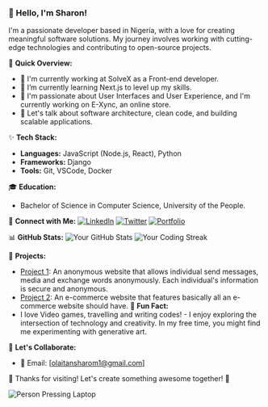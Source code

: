 ### 👋 Hello, I'm Sharon!

I'm a passionate developer based in Nigeria, with a love for creating meaningful software solutions. My journey involves working with cutting-edge technologies and contributing to open-source projects.

🚀 **Quick Overview:**
- 💼 I'm currently working at SolveX as a Front-end developer.
- 🌱 I’m currently learning Next.js to level up my skills.
- 🔭 I'm passionate about User Interfaces and User Experience, and I'm currently working on E-Xync, an online store.
- 💬 Let's talk about software architecture, clean code, and building scalable applications.

✨ **Tech Stack:**
- **Languages:** JavaScript (Node.js, React), Python
- **Frameworks:** Django
- **Tools:**  Git, VSCode, Docker

 
🎓 **Education:**
- Bachelor of Science in Computer Science, University of the People.

🤝 **Connect with Me:**
[![LinkedIn](https://img.shields.io/badge/-Sharon-blue?style=flat-square&logo=LinkedIn&logoColor=white&link=https://www.linkedin.com/in/sharon-olaitan-3b357223a/)](https://www.linkedin.com/in/sharon-olaitan-3b357223a/)
[![Twitter](https://img.shields.io/badge/-Soul_Sharon-%231DA1F2?style=flat-square&logo=Twitter&logoColor=white&link=https://twitter.com/yourhandle)](https://twitter.com/soul_sharon)
[![Portfolio](https://img.shields.io/badge/-Portfolio-%23000000?style=flat-square&link=https://sharon-portfolio.vercel.app/)](https://sharon-portfolio.vercel.app/)


📊 **GitHub Stats:**
![Your GitHub Stats](https://github-readme-stats.vercel.app/api?username=SharonSoul&show_icons=true&count_private=true&hide=contribs)
![Your Coding Streak](https://github-readme-streak-stats.herokuapp.com/?user=SharonSoul&theme=dark&hide_border=true&background=000000&stroke=539BF5)


🚀 **Projects:**
- [Project 1](https://www.urxpace.online): An anonymous website that allows individual send messages, media and exchange words anonymously. Each individual's information is secure and anonymous.
- [Project 2](https://sharonsoul.github.io/E-commerce/): An e-commerce website that features basically all an e-commerce website should have.
🎨 **Fun Fact:**
- I love Video games, travelling and writing codes! - I enjoy exploring the intersection of technology and creativity. In my free time, you might find me experimenting with generative art.

💌 **Let's Collaborate:**
- 📧 Email: [olaitansharom1@gmail.com]

🎉 Thanks for visiting! Let's create something awesome together! 🚀

![Person Pressing Laptop](https://example.com/path/to/animated_gif.gif)


<!--
**SharonSoul/SharonSoul** is a ✨ _special_ ✨ repository because its `README.md` (this file) appears on your GitHub profile.

Here are some ideas to get you started:

- 🔭 I’m currently working on ...
- 🌱 I’m currently learning ...
- 👯 I’m looking to collaborate on ...
- 🤔 I’m looking for help with ...
- 💬 Ask me about ...
- 📫 How to reach me: ...
- 😄 Pronouns: ...
- ⚡ Fun fact: ...
-->
